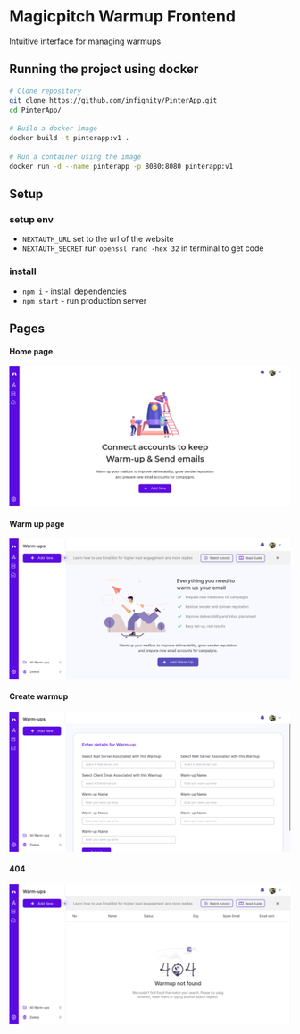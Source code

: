 # Magicpitch Warmup Frontend
Intuitive interface for managing warmups

## Running the project using docker
```bash
# Clone repository
git clone https://github.com/infignity/PinterApp.git
cd PinterApp/

# Build a docker image
docker build -t pinterapp:v1 .

# Run a container using the image
docker run -d --name pinterapp -p 8080:8080 pinterapp:v1
```

## Setup
### setup env
- `NEXTAUTH_URL` set to the url of the website
- `NEXTAUTH_SECRET` run `openssl rand -hex 32` in terminal to get code

### install
- `npm i` - install dependencies
- `npm start` - run production server

## Pages
#### Home page
![home page](./src/app/assets/images/finished-pages/home-page.png)
#### Warm up page
![warmup page](./src/app/assets/images/finished-pages/warm-up-page.png)
#### Create warmup
![warmup page](./src/app/assets/images/finished-pages/create-warmup-2.png)
#### 404 
![warmup page](./src/app/assets/images/finished-pages/404.png)
